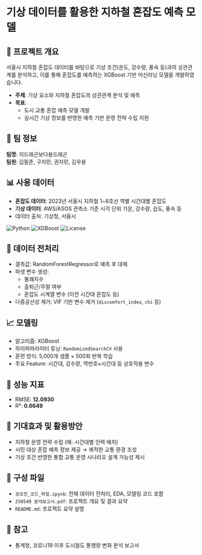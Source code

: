 # 기상 데이터를 활용한 지하철 혼잡도 예측 모델

## 🧠 프로젝트 개요
서울시 지하철 혼잡도 데이터를 바탕으로 기상 조건(온도, 강수량, 풍속 등)과의 상관관계를 분석하고, 이를 통해 혼잡도를 예측하는 XGBoost 기반 머신러닝 모델을 개발하였습니다.

- **주제**: 기상 요소와 지하철 혼잡도의 상관관계 분석 및 예측
- **목표**: 
  - 도시 교통 혼잡 예측 모델 개발
  - 실시간 기상 정보를 반영한 예측 기반 운영 전략 수립 지원

## 👥 팀 정보
**팀명**: 지드래곤보다용드래곤  
**팀원**: 김필준, 구지민, 권지민, 김우용

## 📊 사용 데이터
- **혼잡도 데이터**: 2023년 서울시 지하철 1~8호선 역별 시간대별 혼잡도
- **기상 데이터**: AWS/ASOS 관측소 기준 시각 단위 기온, 강수량, 습도, 풍속 등
- 데이터 출처: 기상청, 서울시

![Python](https://img.shields.io/badge/Python-3.10-blue?logo=python)
![XGBoost](https://img.shields.io/badge/Model-XGBoost-brightgreen)
![License](https://img.shields.io/badge/License-MIT-blue.svg)


## 🧹 데이터 전처리
- 결측값: RandomForestRegressor로 예측 후 대체
- 파생 변수 생성:
  - 불쾌지수
  - 출퇴근/주말 여부
  - 혼잡도 시계열 변수 (이전 시간대 혼잡도 등)
- 다중공선성 제거: VIF 기반 변수 제거 (`discomfort_index`, `chi` 등)

## 📈 모델링
- 알고리즘: XGBoost
- 하이퍼파라미터 튜닝: `RandomizedSearchCV` 사용
- 훈련 방식: 5,000개 샘플 × 500회 반복 학습
- 주요 Feature: 시간대, 강수량, 역번호×시간대 등 상호작용 변수

## 📌 성능 지표
- RMSE: **12.0930**
- R²: **0.6649**

## 🚀 기대효과 및 활용방안
- 지하철 운영 전략 수립 (예: 시간대별 인력 배치)
- 시민 대상 혼잡 예측 정보 제공 → 쾌적한 교통 환경 조성
- 기상 조건 반영한 통합 교통 운영 시나리오 설계 가능성 제시

## 📂 구성 파일
- `공모전_코드_파일.ipynb`: 전체 데이터 전처리, EDA, 모델링 코드 포함
- `250549 분석보고서.pdf`: 프로젝트 개요 및 결과 요약
- `README.md`: 프로젝트 요약 설명

## 🔗 참고
- 통계청, 코로나19 이후 도시철도 통행량 변화 분석 보고서
